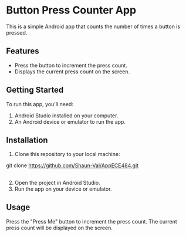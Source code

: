 # Button Press Counter App

This is a simple Android app that counts the number of times a button is pressed.

## Features
- Press the button to increment the press count.
- Displays the current press count on the screen.

## Getting Started

To run this app, you'll need:

1. Android Studio installed on your computer.
2. An Android device or emulator to run the app.

## Installation

1. Clone this repository to your local machine:

git clone https://github.com/Shaun-Val/AppECE484.git
##
2. Open the project in Android Studio.
3. Run the app on your device or emulator.

## Usage
Press the "Press Me" button to increment the press count.
The current press count will be displayed on the screen.
